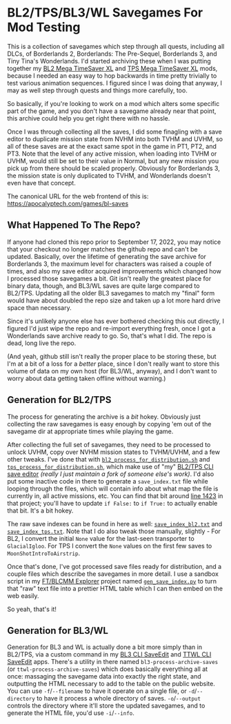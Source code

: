 BL2/TPS/BL3/WL Savegames For Mod Testing
========================================

This is a collection of savegames which step through all quests, including
all DLCs, of Borderlands 2, Borderlands: The Pre-Sequel, Borderlands 3,
and Tiny Tina's Wonderlands.
I'd started archiving these when I was putting together my
[BL2 Mega TimeSaver XL](https://github.com/BLCM/BLCMods/tree/master/Borderlands%202%20mods/Apocalyptech/BL2%20Mega%20TimeSaver%20XL) and
[TPS Mega TimeSaver XL](https://github.com/BLCM/BLCMods/tree/master/Pre%20Sequel%20Mods/Apocalyptech/TPS%20Mega%20TimeSaver%20XL) mods,
because I needed an easy way to hop backwards in time pretty trivially
to test various animation sequences.  I figured since I was doing that
anyway, I may as well step through quests and things more carefully, too.

So basically, if you're looking to work on a mod which alters some specific
part of the game, and you don't have a savegame already near that point,
this archive could help you get right there with no hassle.

Once I was through collecting all the saves, I did some finagling with a 
save editor to duplicate mission state from NVHM into both TVHM and UVHM,
so all of these saves are at the exact same spot in the game in PT1, PT2,
and PT3.  Note that the level of any active mission, when loading into TVHM
or UVHM, would still be set to their value in Normal, but any new mission you
pick up from there should be scaled properly.  Obviously for Borderlands 3,
the mission state is only duplicated to TVHM, and Wonderlands doesn't even
have that concept.

The canonical URL for the web frontend of this is: https://apocalyptech.com/games/bl-saves

What Happened To The Repo?
--------------------------

If anyone had cloned this repo prior to September 17, 2022, you may notice
that your checkout no longer matches the github repo and can't be updated.
Basically, over the lifetime of generating the save archive for Borderlands
3, the maximum level for characters was raised a couple of times, and also my
save editor acquired improvements which changed how I processed those savegames
a bit.  Git isn't really the greatest place for binary data, though, and BL3/WL
saves are quite large compared to BL2/TPS.  Updating all the older BL3
savegames to match my "final" form would have about doubled the repo size and
taken up a lot more hard drive space than necessary.

Since it's unlikely anyone else has ever bothered checking this out directly,
I figured I'd just wipe the repo and re-import everything fresh, once I got
a Wonderlands save archive ready to go.  So, that's what I did.  The repo is
dead, long live the repo.

(And yeah, github still isn't really the proper place to be storing these, but
I'm at a bit of a loss for a *better* place, since I don't really want to store
this volume of data on my own host (for BL3/WL, anyway), and I don't want to
worry about data getting taken offline without warning.)

Generation for BL2/TPS
----------------------

The process for generating the archive is a *bit* hokey.  Obviously just
collecting the raw savegames is easy enough by copying 'em out of the
savegame dir at appropriate times while playing the game.

After collecting the full set of savegames, they need to be processed to
unlock UVHM, copy over NVHM mission states to TVHM/UVHM, and a few other
tweaks.  I've done that with
[`bl2_process_for_distribution.sh`](generation/bl2_process_for_distribution.sh) and
[`tps_process_for_distribution.sh`](generation/tps_process_for_distribution.sh),
which make use of "my" [BL2/TPS CLI save editor](https://github.com/apocalyptech/borderlands2)
*(really I just maintain a fork of someone else's work)*.
I'd also put some inactive code in there to generate a `save_index.txt` file
while looping through the files, which will contain info about what map
the file is currently in, all active missions, etc.  You can find that bit
around [line 1423](https://github.com/apocalyptech/borderlands2/blob/master/borderlands/savefile.py#L1423)
in that project; you'll have to update `if False:` to `if True:` to actually
enable that bit.  It's a bit hokey.

The raw save indexes can be found in here as well: [`save_index_bl2.txt`](generation/save_index_bl2.txt) and
[`save_index_tps.txt`](generation/save_index_tps.txt).  Note that I do also
tweak those manually, slightly - For BL2, I convert the initial `None`
value for the last-seen transporter to `GlacialIgloo`.  For TPS I convert the
`None` values on the first few saves to `MoonShotIntroToAirstrip`.

Once that's done, I've got processed save files ready for distribution, and
a couple files which describe the savegames in more detail.  I use a sandbox
script in my [FT/BLCMM Explorer](https://github.com/apocalyptech/ft-explorer)
project named [`gen_save_index.py`](https://github.com/apocalyptech/ft-explorer/blob/master/sandbox/gen_save_index.py)
to turn that "raw" text file into a prettier HTML table which I can then
embed on the web easily.

So yeah, that's it!

Generation for BL3/WL
---------------------

Generation for BL3 and WL is actually done a bit more simply than in BL2/TPS,
via a custom command in my [BL3 CLI SaveEdit](https://github.com/apocalyptech/bl3-cli-saveedit/)
and [TTWL CLI SaveEdit](https://github.com/apocalyptech/ttwl-cli-saveedit/)
apps.  There's a utility in there named `bl3-process-archive-saves` (or
`ttwl-process-archive-saves`) which does basically everything all at once:
massaging the savegame data into exactly the right state, and outputting the
HTML necessary to add to the table on the public website.  You can use
`-f`/`--filename` to have it operate on a single file, or `-d`/`--directory` to
have it process a whole directory of saves.  `-o`/`--output` controls the
directory where it'll store the updated savegames, and to generate the HTML
file, you'd use `-i`/`--info`.


